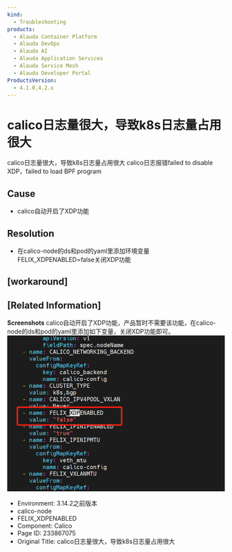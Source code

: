 ```yaml
---
kind:
  - Troubleshooting
products:
  - Alauda Container Platform
  - Alauda DevOps
  - Alauda AI
  - Alauda Application Services
  - Alauda Service Mesh
  - Alauda Developer Portal
ProductsVersion:
  - 4.1.0,4.2.x
---
```

<!-- A type of document that involves encountering a fault, diagnosing it, performing root cause analysis, and providing solutions. -->

# calico日志量很大，导致k8s日志量占用很大

calico日志量很大，导致k8s日志量占用很大 calico日志报错failed to disable XDP，failed to load BPF program

## Cause
- calico自动开启了XDP功能

## Resolution
- 在calico-node的ds和pod的yaml里添加环境变量FELIX_XDPENABLED=false关闭XDP功能

## [workaround]

## [Related Information]
**Screenshots**
calico自动开启了XDP功能，产品暂时不需要该功能，在calico-node的ds和pod的yaml里添加如下变量，关闭XDP功能即可。![](assets/calicori-zhi-liang-hen-da-dao-zhi-k8sri-zhi-liang-zhan-yong-hen-da/mceclip0_1725009912116_bsbgv.png)
- Environment: 3.14.2之前版本
- calico-node
- FELIX_XDPENABLED
- Component: Calico
- Page ID: 233867075
- Original Title: calico日志量很大，导致k8s日志量占用很大
